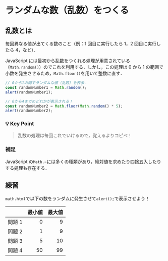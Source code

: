 # ランダムな数（乱数）をつくる

## 乱数とは

毎回異なる値が出てくる数のこと（例：1 回目に実行したら 1，2 回目に実行したら 4，など）．

JavaScript には最初から乱数をつくれる処理が用意されている（`Math.random()`）のでこれを利用する．しかし，この処理は 0 から 1 の範囲で小数を発生させるため，`Math.floor()`を用いて整数に直す．

```js
// 0から1の間でランダムな値（乱数）を表示．
const randomNumber1 = Math.random();
alert(randomNumber1);

// 0から4までのどれかが表示される！
const randomNumber2 = Math.floor(Math.random() * 5);
alert(randomNumber2);
```

### 💡 Key Point

> 乱数の処理は毎回これでいけるので，覚えるよりコピペ！

### 補足

JavaScript の`Math.~`には多くの種類があり，絶対値を求めたり四捨五入したりする処理も存在する．

## 練習

`math.html`で以下の数をランダムに発生させて`alert();`で表示させよう！

|        | 最小値 | 最大値 |
| ------ | -----: | -----: |
| 問題 1 |      0 |      9 |
| 問題 2 |      1 |      9 |
| 問題 3 |      5 |     10 |
| 問題 4 |     50 |     99 |
